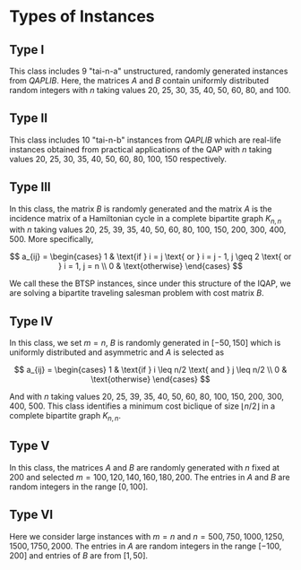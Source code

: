 
# Types of Instances

## Type I
This class includes 9 "tai-n-a" unstructured, randomly generated instances from _QAPLIB_. Here, the matrices $A$ and $B$ contain uniformly distributed random integers with $n$ taking values 20, 25, 30, 35, 40, 50, 60, 80, and 100.

## Type II
This class includes 10 "tai-n-b" instances from _QAPLIB_ which are real-life instances obtained from practical applications of the QAP with $n$ taking values 20, 25, 30, 35, 40, 50, 60, 80, 100, 150 respectively.

## Type III
In this class, the matrix $B$ is randomly generated and the matrix $A$ is the incidence matrix of a Hamiltonian cycle in a complete bipartite graph $K_{n,n}$ with $n$ taking values 20, 25, 39, 35, 40, 50, 60, 80, 100, 150, 200, 300, 400, 500. More specifically,

$$ 
a_{ij} =
\begin{cases}
1 & \text{if } i = j \text{ or } i = j - 1, j \geq 2 \text{ or } i = 1, j = n \\
0 & \text{otherwise}
\end{cases}
$$

We call these the BTSP instances, since under this structure of the IQAP, we are solving a bipartite traveling salesman problem with cost matrix $B$.

## Type IV
In this class, we set $m = n$, $B$ is randomly generated in $[-50, 150]$ which is uniformly distributed and asymmetric and $A$ is selected as

$$
a_{ij} =
\begin{cases}
1 & \text{if } i \leq n/2 \text{ and } j \leq n/2 \\
0 & \text{otherwise}
\end{cases}
$$

And with $n$ taking values 20, 25, 39, 35, 40, 50, 60, 80, 100, 150, 200, 300, 400, 500. This class identifies a minimum cost biclique of size $\lfloor n/2 \rfloor$ in a complete bipartite graph $K_{n,n}$.

## Type V
In this class, the matrices $A$ and $B$ are randomly generated with $n$ fixed at 200 and selected $m = 100, 120, 140, 160, 180, 200$. The entries in $A$ and $B$ are random integers in the range $[0, 100]$.

## Type VI
Here we consider large instances with $m = n$ and $n = 500, 750, 1000, 1250, 1500, 1750, 2000$. The entries in $A$ are random integers in the range $[-100, 200]$ and entries of $B$ are from $[1, 50]$.
